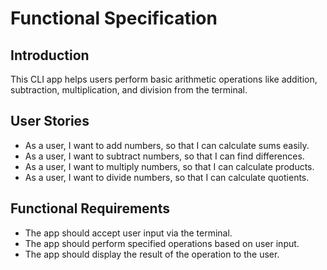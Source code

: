 # Functional Specification

## Introduction
This CLI app helps users perform basic arithmetic operations like addition, subtraction, multiplication, and division from the terminal.

## User Stories
- As a user, I want to add numbers, so that I can calculate sums easily.
- As a user, I want to subtract numbers, so that I can find differences.
- As a user, I want to multiply numbers, so that I can calculate products.
- As a user, I want to divide numbers, so that I can calculate quotients.

## Functional Requirements
- The app should accept user input via the terminal.
- The app should perform specified operations based on user input.
- The app should display the result of the operation to the user.
